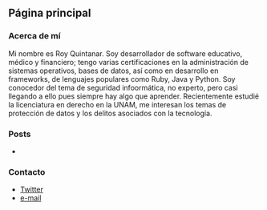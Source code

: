 ## Página principal

### Acerca de mí

Mi nombre es Roy Quintanar. Soy desarrollador de software educativo, médico y financiero; tengo varias certificaciones en la administración de sistemas operativos, bases de datos, así como en desarrollo en frameworks, de lenguajes populares como Ruby, Java y Python. Soy conocedor del tema de seguridad infoormática, no experto, pero casi llegando a ello pues siempre hay algo que aprender. Recientemente estudié la licenciatura en derecho en la UNAM, me interesan los temas de protección de datos y los delitos asociados con la tecnología.  

### Posts

-

### Contacto

- [Twitter](http://twitter.com/thabizty)
- [e-mail](mailto:d3bugr@outlook.com)
